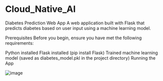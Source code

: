 # Cloud_Native_AI
Diabetes Prediction Web App
A web application built with Flask that predicts diabetes based on user input using a machine learning model.

Prerequisites
Before you begin, ensure you have met the following requirements:

Python installed
Flask installed (pip install Flask)
Trained machine learning model (saved as diabetes_model.pkl in the project directory)
Running the App

![image](https://github.com/Oumaima-Chqaf/Cloud_Native_AI/assets/114220989/7b18358f-632f-4660-b172-74f15ffd9d8a)
